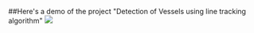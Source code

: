 ##Here's a demo of the project "Detection of Vessels using line tracking algorithm"
![](Demo_video.gif)
